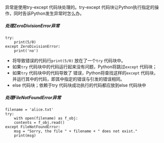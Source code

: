 异常是使用try-except 代码块处理的。try-except 代码块让Python执行指定的操作，同时告诉Python发生异常时怎么办。
##### 处理ZeroDivisionError异常
```
try:
    print(5/0)
except ZeroDivisionError:
    print('no')
```
* 将导致错误的代码行`print(5/0)` 放在了一个`try` 代码块中。
* 如果`try` 代码块中的代码运行起来没有问题，Python将跳过`except` 代码块；
* 如果`try` 代码块中的代码导致了 错误，Python将查找这样的`except` 代码块，并运行其中的代码，即其中指定的错误与引发的错误相同。
* else 代码块；依赖于try 代码块成功执行的代码都应放到else 代码块中
##### 处理FileNotFoundError异常
```
filename = 'alice.txt' 
try:
    with open(filename) as f_obj:
    contents = f_obj.read() 
except FileNotFoundError: 
    msg = "Sorry, the file " + filename + " does not exist." 
    print(msg)
```
